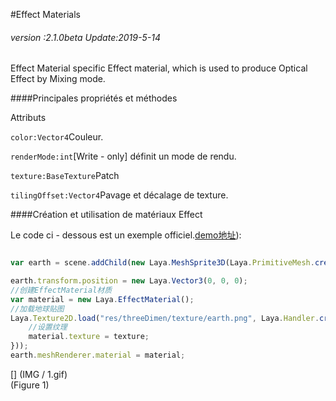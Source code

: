 #Effect Materials

###### *version :2.1.0beta   Update:2019-5-14*

Effect Material specific Effect material, which is used to produce Optical Effect by Mixing mode.

####Principales propriétés et méthodes

Attributs

`color:Vector4`Couleur.

`renderMode:int`[Write - only] définit un mode de rendu.

`texture:BaseTexture`Patch

`tilingOffset:Vector4`Pavage et décalage de texture.

####Création et utilisation de matériaux Effect

Le code ci - dessous est un exemple officiel.[demo地址](https://layaair.ldc.layabox.com/demo2/?language=ch&category=3d&group=Material&name=EffectMaterialDemo)):


```typescript

var earth = scene.addChild(new Laya.MeshSprite3D(Laya.PrimitiveMesh.createSphere()));

earth.transform.position = new Laya.Vector3(0, 0, 0);
//创建EffectMaterial材质
var material = new Laya.EffectMaterial();
//加载地球贴图
Laya.Texture2D.load("res/threeDimen/texture/earth.png", Laya.Handler.create(this, function(texture) {
    //设置纹理
    material.texture = texture;
}));
earth.meshRenderer.material = material;
```


[] (IMG / 1.gif) <br > (Figure 1)
